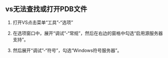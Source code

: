 ## vs无法查找或打开PDB文件

1. 打开VS点击菜单“工具”-“选项”

2. 在选项窗口中，展开“调试”-“常规”，然后在右边的窗格中勾选“启用源服务器支持”。

3. 然后展开“调试”-“符号”，勾选“Windows符号服务器”。

